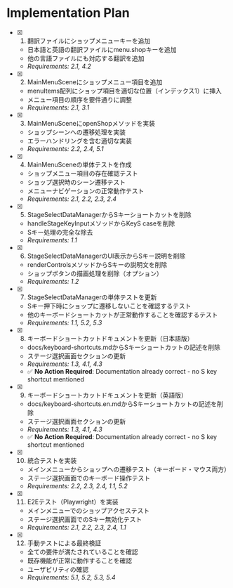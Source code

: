 # Implementation Plan

- [x] 1. 翻訳ファイルにショップメニューキーを追加
  - 日本語と英語の翻訳ファイルにmenu.shopキーを追加
  - 他の言語ファイルにも対応する翻訳を追加
  - _Requirements: 2.1, 4.2_

- [x] 2. MainMenuSceneにショップメニュー項目を追加
  - menuItems配列にショップ項目を適切な位置（インデックス1）に挿入
  - メニュー項目の順序を要件通りに調整
  - _Requirements: 2.1, 3.1_

- [x] 3. MainMenuSceneにopenShopメソッドを実装
  - ショップシーンへの遷移処理を実装
  - エラーハンドリングを含む適切な実装
  - _Requirements: 2.2, 2.4, 5.1_

- [x] 4. MainMenuSceneの単体テストを作成
  - ショップメニュー項目の存在確認テスト
  - ショップ選択時のシーン遷移テスト
  - メニューナビゲーションの正常動作テスト
  - _Requirements: 2.1, 2.2, 2.3, 2.4_

- [x] 5. StageSelectDataManagerからSキーショートカットを削除
  - handleStageKeyInputメソッドからKeyS caseを削除
  - Sキー処理の完全な除去
  - _Requirements: 1.1_

- [x] 6. StageSelectDataManagerのUI表示からSキー説明を削除
  - renderControlsメソッドからSキーの説明文を削除
  - ショップボタンの描画処理を削除（オプション）
  - _Requirements: 1.2_

- [x] 7. StageSelectDataManagerの単体テストを更新
  - Sキー押下時にショップに遷移しないことを確認するテスト
  - 他のキーボードショートカットが正常動作することを確認するテスト
  - _Requirements: 1.1, 5.2, 5.3_

- [x] 8. キーボードショートカットドキュメントを更新（日本語版）
  - docs/keyboard-shortcuts.mdからSキーショートカットの記述を削除
  - ステージ選択画面セクションの更新
  - _Requirements: 1.3, 4.1, 4.3_
  - ✅ **No Action Required**: Documentation already correct - no S key shortcut mentioned

- [x] 9. キーボードショートカットドキュメントを更新（英語版）
  - docs/keyboard-shortcuts.en.mdからSキーショートカットの記述を削除
  - ステージ選択画面セクションの更新
  - _Requirements: 1.3, 4.1, 4.3_
  - ✅ **No Action Required**: Documentation already correct - no S key shortcut mentioned

- [x] 10. 統合テストを実装
  - メインメニューからショップへの遷移テスト（キーボード・マウス両方）
  - ステージ選択画面でのキーボード操作テスト
  - _Requirements: 2.2, 2.3, 2.4, 1.1, 5.2_

- [x] 11. E2Eテスト（Playwright）を実装
  - メインメニューでのショップアクセステスト
  - ステージ選択画面でのSキー無効化テスト
  - _Requirements: 2.1, 2.2, 2.3, 2.4, 1.1_

- [x] 12. 手動テストによる最終検証
  - 全ての要件が満たされていることを確認
  - 既存機能が正常に動作することを確認
  - ユーザビリティの確認
  - _Requirements: 5.1, 5.2, 5.3, 5.4_